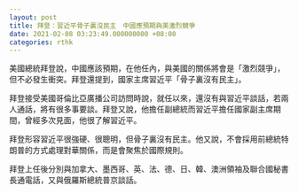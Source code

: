 ```yaml
---
layout: post
title: 拜登：習近平骨子裏沒民主　中國應預期與美激烈競爭
date: 2021-02-08 03:23:49.000000000 +08:00
categories: rthk
---
```


美國總統拜登說，中國應該預期，在他任內，與美國的關係將會是「激烈競爭」，但不必發生衝突。拜登還提到，國家主席習近平「骨子裏沒有民主」。

拜登接受美國哥倫比亞廣播公司訪問時說，就任以來，還沒有與習近平談話，若兩人通話，將有很多事要談。拜登又說，他擔任副總統而習近平擔任國家副主席期間，曾經多次見面，他很了解習近平。

拜登形容習近平很強硬、很聰明，但骨子裏沒有民主。他又說，不會採用前總統特朗普的方式處理對華關係，而是會聚焦於國際規則。

拜登上任後分別與加拿大、墨西哥、英、法、德、日、韓、澳洲領袖及聯合國秘書長通電話，又與俄羅斯總統普京談話。
